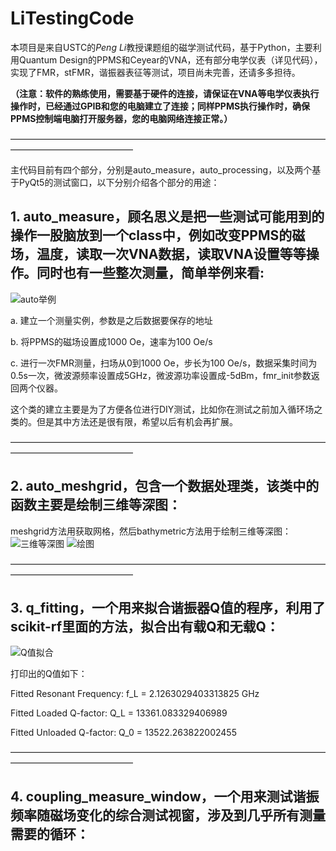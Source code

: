# LiTestingCode

本项目是来自USTC的*Peng Li*教授课题组的磁学测试代码，基于Python，主要利用Quantum Design的PPMS和Ceyear的VNA，还有部分电学仪表（详见代码），实现了FMR，stFMR，谐振器表征等测试，项目尚未完善，还请多多担待。

**（注意：软件的熟练使用，需要基于硬件的连接，请保证在VNA等电学仪表执行操作时，已经通过GPIB和您的电脑建立了连接；同样PPMS执行操作时，确保PPMS控制端电脑打开服务器，您的电脑网络连接正常。）**

   ——————————————————————————————————————————————————

主代码目前有四个部分，分别是auto_measure，auto_processing，以及两个基于PyQt5的测试窗口，以下分别介绍各个部分的用途：

## 1. auto_measure，顾名思义是把一些测试可能用到的操作一股脑放到一个class中，例如改变PPMS的磁场，温度，读取一次VNA数据，读取VNA设置等等操作。同时也有一些整次测量，简单举例来看: ##
   
  ![auto举例](https://github.com/user-attachments/assets/995108ee-bd21-40c1-9c93-a0a5708d1af5)

  a. 建立一个测量实例，参数是之后数据要保存的地址

  b. 将PPMS的磁场设置成1000 Oe，速率为100 Oe/s

  c. 进行一次FMR测量，扫场从0到1000 Oe，步长为100 Oe/s，数据采集时间为0.5s一次，微波源频率设置成5GHz，微波源功率设置成-5dBm，fmr_init参数返回两个仪器。

  这个类的建立主要是为了方便各位进行DIY测试，比如你在测试之前加入循环场之类的。但是其中方法还是很有限，希望以后有机会再扩展。
  
  ——————————————————————————————————————————————————
  
## 2. auto_meshgrid，包含一个数据处理类，该类中的函数主要是绘制三维等深图： ##

   meshgrid方法用获取网格，然后bathymetric方法用于绘制三维等深图：
   ![三维等深图](https://github.com/user-attachments/assets/2f699882-0e70-47e8-adc7-405cb49ebe4c)
   ![绘图](https://github.com/user-attachments/assets/953ecc1e-da1a-437c-be47-9961dfbfd6cb)
   
   ——————————————————————————————————————————————————

## 3. q_fitting，一个用来拟合谐振器Q值的程序，利用了scikit-rf里面的方法，拟合出有载Q和无载Q： ##
   
   ![Q值拟合](https://github.com/user-attachments/assets/b061b62c-343e-4d54-aaf0-eb60b65908c9)

   打印出的Q值如下：

   Fitted Resonant Frequency: f_L = 2.1263029403313825 GHz
   
   Fitted Loaded Q-factor: Q_L = 13361.083329406989
   
   Fitted Unloaded Q-factor: Q_0 = 13522.263822002455

   ——————————————————————————————————————————————————

## 4. coupling_measure_window，一个用来测试谐振频率随磁场变化的综合测试视窗，涉及到几乎所有测量需要的循环： ## 
   